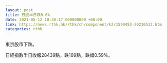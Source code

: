```yaml
---
layout: post
title: 日股半日跌0.6%
date: 2021-05-12 10:38:17.000000000 +08:00
link: https://news.rthk.hk/rthk/ch/component/k2/1590453-20210512.htm
categories: rthk
---
```


東京股市下跌。

日經指數半日收報28439點，跌169點，跌幅0.59%。
